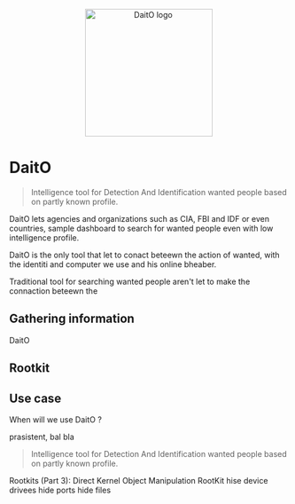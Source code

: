 <p align="center">
  <img width="230" src="https://github.com/oririnat/DaitO/blob/master/Design/Daito%20logos/logo%20%2B%20text/logo%20-%20black-s.png" alt = "DaitO logo">
</p>

# DaitO
>  Intelligence tool for Detection And Identification wanted people based on partly known profile.

DaitO lets agencies and organizations such as CIA, FBI and IDF or even countries, sample dashboard to search for wanted people even with low intelligence profile.

DaitO is the only tool that let to conact beteewn the action of wanted, with the identiti and computer we use and his online bheaber.

Traditional tool for searching wanted people aren't let to make the connaction beteewn the  

## Gathering information
DaitO 


## Rootkit


## Use case
When will we use DaitO ?



prasistent, bal bla

>  Intelligence tool for Detection And Identification wanted people based on partly known profile.

Rootkits (Part 3): Direct Kernel Object Manipulation
RootKit
hise device drivees
hide ports
hide files

